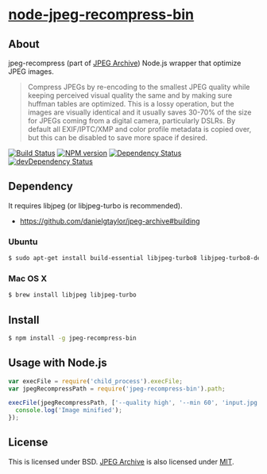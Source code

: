 # [node-jpeg-recompress-bin](https://npmjs.org/package/jpeg-recompress-bin)

## About

jpeg-recompress (part of [JPEG Archive](https://github.com/danielgtaylor/jpeg-archive)) Node.js wrapper that optimize JPEG images.

> Compress JPEGs by re-encoding to the smallest JPEG quality while keeping perceived visual quality the same and by making sure huffman tables are optimized. This is a lossy operation, but the images are visually identical and it usually saves 30-70% of the size for JPEGs coming from a digital camera, particularly DSLRs. By default all EXIF/IPTC/XMP and color profile metadata is copied over, but this can be disabled to save more space if desired.

[![Build Status](https://travis-ci.org/1000ch/node-jpeg-recompress-bin.svg?branch=master)](https://travis-ci.org/1000ch/node-jpeg-recompress-bin)
[![NPM version](https://badge.fury.io/js/jpeg-recompress-bin.svg)](http://badge.fury.io/js/jpeg-recompress-bin)
[![Dependency Status](https://david-dm.org/1000ch/node-jpeg-recompress-bin.svg)](https://david-dm.org/1000ch/node-jpeg-recompress-bin)
[![devDependency Status](https://david-dm.org/1000ch/node-jpeg-recompress-bin/dev-status.svg)](https://david-dm.org/1000ch/node-jpeg-recompress-bin#info=devDependencies)

## Dependency

It requires libjpeg (or libjpeg-turbo is recommended).

- https://github.com/danielgtaylor/jpeg-archive#building

### Ubuntu

```sh
$ sudo apt-get install build-essential libjpeg-turbo8 libjpeg-turbo8-dev
```

### Mac OS X

```sh
$ brew install libjpeg libjpeg-turbo
```

## Install

```sh
$ npm install -g jpeg-recompress-bin
```

## Usage with Node.js

```js
var execFile = require('child_process').execFile;
var jpegRecompressPath = require('jpeg-recompress-bin').path;

execFile(jpegRecompressPath, ['--quality high', '--min 60', 'input.jpg', 'output.jpg'], function() {
  console.log('Image minified');
});
```

## License

This is licensed under BSD.
[JPEG Archive](https://github.com/danielgtaylor/jpeg-archive) is also licensed under [MIT](https://github.com/danielgtaylor/jpeg-archive#license).
